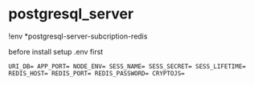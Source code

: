 # postgresql_server
!env
*postgresql-server-subcription-redis

before install setup .env first

``
URI_DB=
APP_PORT=
NODE_ENV=
SESS_NAME=
SESS_SECRET=
SESS_LIFETIME=
REDIS_HOST=
REDIS_PORT=
REDIS_PASSWORD=
CRYPTOJS=
``
